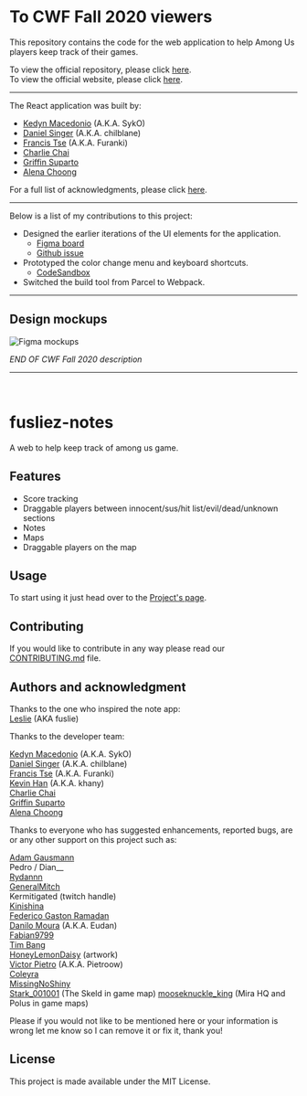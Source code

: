 # To CWF Fall 2020 viewers

This repository contains the code for the web application to help Among Us players keep track of their games.

To view the official repository, please click [here][official-repo].
<br>
To view the official website, please click [here][official-site].

___

The React application was built by:
- [Kedyn Macedonio](https://github.com/Kedyn) (A.K.A. SykO)  
- [Daniel Singer](https://github.com/chilblane) (A.K.A. chilblane)  
- [Francis Tse](https://github.com/francistse23) (A.K.A. Furanki)  
- [Charlie Chai](https://github.com/charlie-808)  
- [Griffin Suparto](https://github.com/Viou)  
- [Alena Choong](https://github.com/leeeennyy)

For a full list of acknowledgments, please click [here](#authors-and-acknowledgment).

___

Below is a list of my contributions to this project:
- Designed the earlier iterations of the UI elements for the application. 
  - [Figma board][figma]
  - [Github issue](https://github.com/Kedyn/fusliez-notes/issues/26)
- Prototyped the color change menu and keyboard shortcuts. 
  - [CodeSandbox](https://codesandbox.io/s/among-us-notepad-dys31)
- Switched the build tool from Parcel to Webpack.

___

## Design mockups

![Figma mockups](https://user-images.githubusercontent.com/39353049/97792549-0d88d080-1bb6-11eb-9373-739680655330.png)


[official-repo]: https://github.com/Kedyn/fusliez-notes
[official-site]: https://kedyn.github.io/fusliez-notes/
[figma]: https://www.figma.com/file/P7DxmQWbqxtHt2VMxm7fOQ/Among-Us-Notepad?node-id=0%3A1


*END OF CWF Fall 2020 description*
___

<br>

# fusliez-notes

A web to help keep track of among us game.

## Features

- Score tracking
- Draggable players between innocent/sus/hit list/evil/dead/unknown sections
- Notes
- Maps
- Draggable players on the map

## Usage

To start using it just head over to the [Project's page](https://kedyn.github.io/fusliez-notes/).

## Contributing

If you would like to contribute in any way please read our
[CONTRIBUTING.md](CONTRIBUTING.md) file.

## Authors and acknowledgment

Thanks to the one who inspired the note app:  
[Leslie](https://www.twitch.tv/fuslie) (AKA fuslie)

Thanks to the developer team:

[Kedyn Macedonio](https://github.com/Kedyn) (A.K.A. SykO)  
[Daniel Singer](https://github.com/chilblane) (A.K.A. chilblane)  
[Francis Tse](https://github.com/francistse23) (A.K.A. Furanki)  
[Kevin Han](https://github.com/kevinydhan) (A.K.A. khany)  
[Charlie Chai](https://github.com/charlie-808)  
[Griffin Suparto](https://github.com/Viou)  
[Alena Choong](https://github.com/leeeennyy)

Thanks to everyone who has suggested enhancements, reported bugs, are or any
other support on this project such as:

[Adam Gausmann](https://github.com/agausmann)  
Pedro / Dian\_\_  
[Rydannn](https://twitter.com/RydanTweets)  
[GeneralMitch](https://twitter.com/GeneralMitch1)  
Kermitigated (twitch handle)  
[Kinishina](https://github.com/Kinishina)  
[Federico Gaston Ramadan](https://github.com/federamadan)  
[Danilo Moura](https://github.com/danilolmoura) (A.K.A. Eudan)  
[Fabian9799](https://github.com/fabian9799)  
[Tim Bang](https://github.com/I3lackRacer)  
[HoneyLemonDaisy](https://twitter.com/honeylemondaisy) (artwork)  
[Victor Pietro](https://github.com/pietroow) (A.K.A. Pietroow)  
[Coleyra](https://github.com/Coleyra)  
[MissingNoShiny](https://github.com/MissingNoShiny)  
[Stark_001001](https://www.reddit.com/user/Stark_001001) (The Skeld in game map) [mooseknuckle_king](https://www.reddit.com/user/mooseknuckle_king/) (Mira HQ and Polus in game maps)

Please if you would not like to be mentioned here or your information is wrong
let me know so I can remove it or fix it, thank you!

## License

This project is made available under the MIT License.
